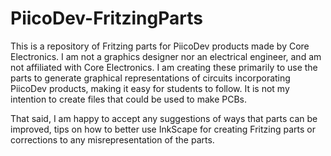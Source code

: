 # PiicoDev-FritzingParts
This is a repository of Fritzing parts for PiicoDev products made by Core Electronics. I am not a graphics designer nor an electrical engineer, and am not affiliated with Core Electronics. I am creating these primarily to use the parts to generate graphical representations of circuits incorporating PiicoDev products, making it easy for students to follow. It is not my intention to create files that could be used to make PCBs.

That said, I am happy to accept any suggestions of ways that parts can be improved, tips on how to better use InkScape for creating Fritzing parts or corrections to any misrepresentation of the parts.
